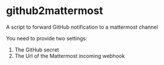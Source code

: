 # github2mattermost
A script to forward GitHub notification to a mattermost channel

You need to provide two settings:
1. The GitHub secret 
2. The Url of the Mattermost incoming webhook
